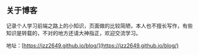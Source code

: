 ## 关于博客
记录个人学习前端之路上的小知识，页面做的比较简陋，本人也不擅长写作，有些知识是转载的，不对的地方还请大神指正，欢迎交流学习。

地址：[https://jzz2649.github.io/blog/](https://jzz2649.github.io/blog/)